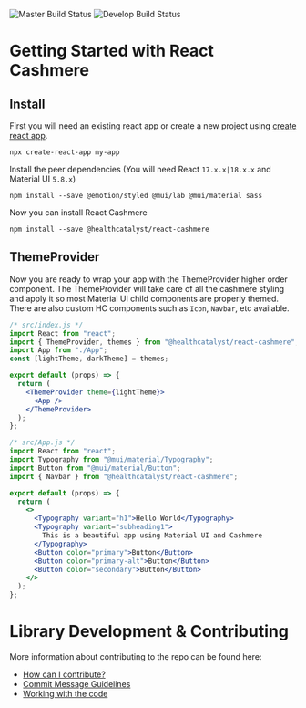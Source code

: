 ![Master Build Status](https://dev.azure.com/healthcatalyst/CAP/_apis/build/status/HealthCatalyst.react-cashmere?branchName=master)
![Develop Build Status](https://dev.azure.com/healthcatalyst/CAP/_apis/build/status/HealthCatalyst.react-cashmere?branchName=dev)
# Getting Started with React Cashmere

## Install

First you will need an existing react app or create a new project using [create react app](https://reactjs.org/docs/create-a-new-react-app.html).

```
npx create-react-app my-app
```

Install the peer dependencies (You will need React `17.x.x|18.x.x` and Material UI `5.8.x`)

```shell
npm install --save @emotion/styled @mui/lab @mui/material sass
```

Now you can install React Cashmere

```
npm install --save @healthcatalyst/react-cashmere
```

## ThemeProvider

Now you are ready to wrap your app with the ThemeProvider higher order component.
The ThemeProvider will take care of all the cashmere styling and apply it so most Material UI child components are properly themed. There are also custom HC components such as `Icon`, `Navbar`, etc available.

```jsx
/* src/index.js */
import React from "react";
import { ThemeProvider, themes } from "@healthcatalyst/react-cashmere";
import App from "./App";
const [lightTheme, darkTheme] = themes;

export default (props) => {
  return (
    <ThemeProvider theme={lightTheme}>
      <App />
    </ThemeProvider>
  );
};
```

```jsx
/* src/App.js */
import React from "react";
import Typography from "@mui/material/Typography";
import Button from "@mui/material/Button";
import { Navbar } from "@healthcatalyst/react-cashmere";

export default (props) => {
  return (
    <>
      <Typography variant="h1">Hello World</Typography>
      <Typography variant="subheading1">
        This is a beautiful app using Material UI and Cashmere
      </Typography>
      <Button color="primary">Button</Button>
      <Button color="primary-alt">Button</Button>
      <Button color="secondary">Button</Button>
    </>
  );
};
```

# Library Development & Contributing

More information about contributing to the repo can be found here:
- [How can I contribute?](CONTRIBUTING.md#how-can-i-contribute)
- [Commit Message Guidelines](CONTRIBUTING.md#commit-message-guidelines)
- [Working with the code](CONTRIBUTING.md#working-with-the-code)
